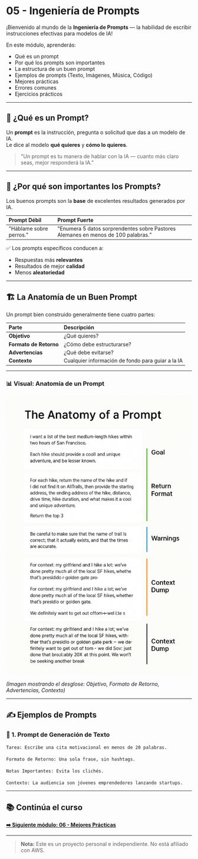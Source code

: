 # 05 - Ingeniería de Prompts

¡Bienvenido al mundo de la **Ingeniería de Prompts** — la habilidad de escribir instrucciones efectivas para modelos de IA!

En este módulo, aprenderás:

- Qué es un prompt
- Por qué los prompts son importantes
- La estructura de un buen prompt
- Ejemplos de prompts (Texto, Imágenes, Música, Código)
- Mejores prácticas
- Errores comunes
- Ejercicios prácticos

---

## 🧠 ¿Qué es un Prompt?

Un **prompt** es la instrucción, pregunta o solicitud que das a un modelo de IA.  
Le dice al modelo **qué quieres** y **cómo lo quieres**.

> "Un prompt es tu manera de hablar con la IA — cuanto más claro seas, mejor responderá la IA."

---

## 🎯 ¿Por qué son importantes los Prompts?

Los buenos prompts son la **base** de excelentes resultados generados por IA.

| Prompt Débil | Prompt Fuerte |
|:------------|:--------------|
| "Háblame sobre perros." | "Enumera 5 datos sorprendentes sobre Pastores Alemanes en menos de 100 palabras." |

✅ Los prompts específicos conducen a:

- Respuestas más **relevantes**
- Resultados de mejor **calidad**
- Menos **aleatoriedad**

---

## 🏗️ La Anatomía de un Buen Prompt

Un prompt bien construido generalmente tiene cuatro partes:

| Parte | Descripción |
|:-----|:------------|
| **Objetivo** | ¿Qué quieres? |
| **Formato de Retorno** | ¿Cómo debe estructurarse? |
| **Advertencias** | ¿Qué debe evitarse? |
| **Contexto** | Cualquier información de fondo para guiar a la IA |

---

### 📊 Visual: Anatomía de un Prompt

![Anatomía de un Prompt](./images/anatomy-of-a-prompt.png)

*(Imagen mostrando el desglose: Objetivo, Formato de Retorno, Advertencias, Contexto)*

---

## ✍️ Ejemplos de Prompts

### 📄 1. Prompt de Generación de Texto

```plaintext
Tarea: Escribe una cita motivacional en menos de 20 palabras.

Formato de Retorno: Una sola frase, sin hashtags.

Notas Importantes: Evita los clichés.

Contexto: La audiencia son jóvenes emprendedores lanzando startups.
```

---

## 📚 Continúa el curso

**[➡️ Siguiente módulo: 06 - Mejores Prácticas](../06-MillorsPractiques/README.md)**

---

> **Nota:** Este es un proyecto personal e independiente. No está afiliado con AWS.